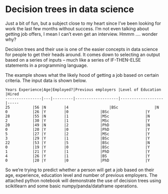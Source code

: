 # Decision trees in data science

Just a bit of fun, but a subject close to my heart since I’ve been looking for work the last few months without success. I’m not even talking about getting job offers, I mean I can’t even get an interview. Hmmm …. wonder why?

Decision trees and their use is one of the easier concepts in data science for people to get their heads around. It comes down to selecting an output based on a series of inputs – much like a series of IF-THEN-ELSE statements in a programming language.

The example shows what the likely hood of getting a job based on certain criteria. The input data is shown below.

```
Years Experience|Age|Employed?|Previous employers |Level of Education |Hired
----------------|---|---------|-------------------|-------------------|-----
25	        |56 |N	      |4                  |BSc	              |N
0	        |26 |Y	      |0	          |BSc	              |Y
28	        |55 |N	      |1	          |MSc	              |N
2	        |30 |Y	      |1	          |MSc	              |Y
20	        |49 |N	      |2	          |PhD	              |N
0	        |20 |Y	      |0	          |PhD	              |Y
5	        |27 |Y	      |2	          |MSc	              |Y
3	        |29 |Y	      |1	          |BSc	              |Y
22	        |53 |Y	      |5	          |BSc	              |N
0	        |19 |Y	      |0	          |BSc	              |Y
1	        |21 |Y	      |1	          |PhD	              |Y
4	        |26 |Y	      |1	          |BS	              |Y
0	        |20 |Y	      |0	          |PhD	              |Y
```

So we’re trying to predict whether a person will get a job based on their age, experience, education level and number of previous employers. The attached python notebook will demonstrate the use of decision trees using scikitlearn and some basic numpy/panda/dataframe operations.
